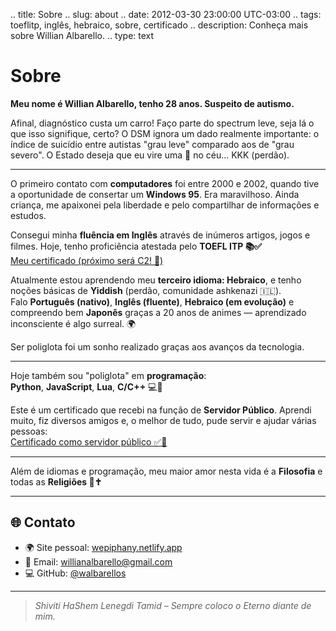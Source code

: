 .. title: Sobre
.. slug: about
.. date: 2012-03-30 23:00:00 UTC-03:00
.. tags: toeflitp, inglês, hebraico, sobre, certificado
.. description: Conheça mais sobre Willian Albarello.
.. type: text

# Sobre

**Meu nome é Willian Albarello, tenho 28 anos. Suspeito de autismo.**

Afinal, diagnóstico custa um carro! Faço parte do spectrum leve, seja lá o que isso signifique, certo? O DSM ignora um dado realmente importante: o índice de suicídio entre autistas "grau leve" comparado aos de "grau severo". O Estado deseja que eu vire uma 🌟 no céu… KKK (perdão).

---

O primeiro contato com **computadores** foi entre 2000 e 2002, quando tive a oportunidade de consertar um **Windows 95**. Era maravilhoso. Ainda criança, me apaixonei pela liberdade e pelo compartilhar de informações e estudos.

Consegui minha **fluência em Inglês** através de inúmeros artigos, jogos e filmes. Hoje, tenho proficiência atestada pelo **TOEFL ITP 📚✅**  
[Meu certificado (próximo será C2! 🚀)](https://dev-walbarello.netlify.app/images/arts/isf-declaracao.pdf)

Atualmente estou aprendendo meu **terceiro idioma: Hebraico**, e tenho noções básicas de **Yiddish** (perdão, comunidade ashkenazi 🇮🇱).  
Falo **Português (nativo)**, **Inglês (fluente)**, **Hebraico (em evolução)** e compreendo bem **Japonês** graças a 20 anos de animes — aprendizado inconsciente é algo surreal. 🌍

Ser poliglota foi um sonho realizado graças aos avanços da tecnologia.

---

Hoje também sou "poliglota" em **programação**:  
**Python**, **JavaScript**, **Lua**, **C/C++** 💻🚀

Este é um certificado que recebi na função de **Servidor Público**. Aprendi muito, fiz diversos amigos e, o melhor de tudo, pude servir e ajudar várias pessoas:  
[Certificado como servidor público ✅🚀](https://dev-walbarello.netlify.app/images/arts/willianalbarello.pdf)

---

Além de idiomas e programação, meu maior amor nesta vida é a **Filosofia** e todas as **Religiões 💭✝️**

---

## 🌐 Contato

- 🌍 Site pessoal: [wepiphany.netlify.app](https://wepiphany.netlify.app)  
- 📧 Email: [willianalbarello@gmail.com](mailto:willianalbarello@gmail.com)  
- 💻 GitHub: [@walbarellos](https://github.com/walbarellos)

---

> _Shiviti HaShem Lenegdi Tamid – Sempre coloco o Eterno diante de mim._
